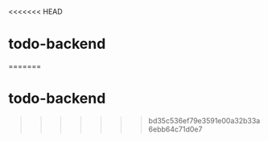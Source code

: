 <<<<<<< HEAD
# todo-backend
=======
# todo-backend
>>>>>>> bd35c536ef79e3591e00a32b33a6ebb64c71d0e7
